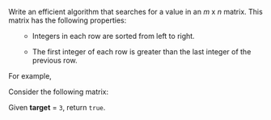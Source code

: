 
Write an efficient algorithm that searches for a value in an *m* x *n* matrix. This matrix has the following properties:


<ul>
- Integers in each row are sorted from left to right.
- The first integer of each row is greater than the last integer of the previous row.
</ul>



For example,


Consider the following matrix:


Given **target** = `3`, return `true`.
